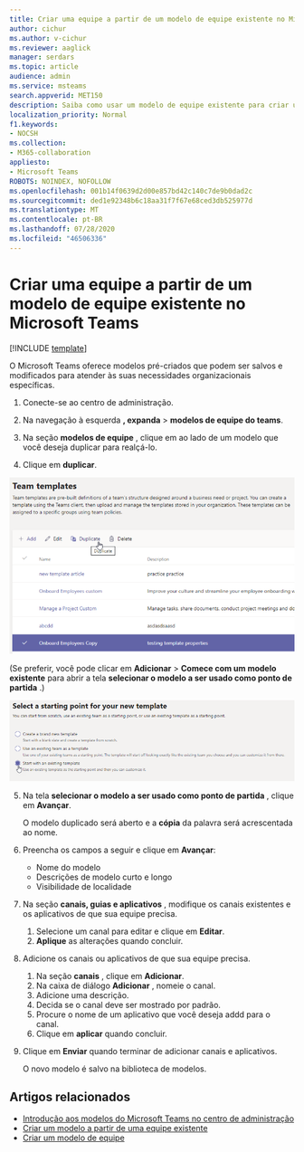 ```yaml
---
title: Criar uma equipe a partir de um modelo de equipe existente no Microsoft Teams
author: cichur
ms.author: v-cichur
ms.reviewer: aaglick
manager: serdars
ms.topic: article
audience: admin
ms.service: msteams
search.appverid: MET150
description: Saiba como usar um modelo de equipe existente para criar uma nova equipe no Microsoft Teams.
localization_priority: Normal
f1.keywords:
- NOCSH
ms.collection:
- M365-collaboration
appliesto:
- Microsoft Teams
ROBOTS: NOINDEX, NOFOLLOW
ms.openlocfilehash: 001b14f0639d2d00e857bd42c140c7de9b0dad2c
ms.sourcegitcommit: ded1e92348b6c18aa31f7f67e68ced3db525977d
ms.translationtype: MT
ms.contentlocale: pt-BR
ms.lasthandoff: 07/28/2020
ms.locfileid: "46506336"
---
```

# <a name="create-a-team-from-an-existing-team-template-in-microsoft-teams"></a>Criar uma equipe a partir de um modelo de equipe existente no Microsoft Teams

[!INCLUDE [template](includes/preview-feature.md)]

O Microsoft Teams oferece modelos pré-criados que podem ser salvos e modificados para atender às suas necessidades organizacionais específicas.

1. Conecte-se ao centro de administração.

2. Na navegação à esquerda **, expanda**  >  **modelos de equipe do teams**.

3. Na seção **modelos de equipe** , clique em ao lado de um modelo que você deseja duplicar para realçá-lo.

4. Clique em **duplicar**.

![Uma imagem da caixa de diálogo modelos de equipe com a caixa de diálogo Adicionar realçada.](media/template-duplicate.png)

(Se preferir, você pode clicar em **Adicionar**  >  **Comece com um modelo existente** para abrir a tela **selecionar o modelo a ser usado como ponto de partida** .)

![Uma imagem da tela de ponto inicial dos modelos de equipe com iniciar com um modelo existente realçado.](media/template-start-existing-template.png)

5. Na tela **selecionar o modelo a ser usado como ponto de partida** , clique em **Avançar**.

    O modelo duplicado será aberto e a **cópia** da palavra será acrescentada ao nome.

6. Preencha os campos a seguir e clique em **Avançar**:
    - Nome do modelo
    - Descrições de modelo curto e longo
    - Visibilidade de localidade  

7. Na seção **canais, guias e aplicativos** , modifique os canais existentes e os aplicativos de que sua equipe precisa.

    1. Selecione um canal para editar e clique em **Editar**.
    2. **Aplique** as alterações quando concluir.

8. Adicione os canais ou aplicativos de que sua equipe precisa.

    1. Na seção **canais** , clique em **Adicionar**.
    2. Na caixa de diálogo **Adicionar** , nomeie o canal.
    3. Adicione uma descrição.
    4. Decida se o canal deve ser mostrado por padrão.
    5. Procure o nome de um aplicativo que você deseja addd para o canal.
    6. Clique em **aplicar** quando concluir.

7. Clique em **Enviar** quando terminar de adicionar canais e aplicativos.

    O novo modelo é salvo na biblioteca de modelos.

## <a name="related-articles"></a>Artigos relacionados

- [Introdução aos modelos do Microsoft Teams no centro de administração](get-started-with-teams-templates-in-the-admin-console.md)
- [Criar um modelo a partir de uma equipe existente](create-team-from-existing-team.md)
- [Criar um modelo de equipe](create-a-team-template.md)